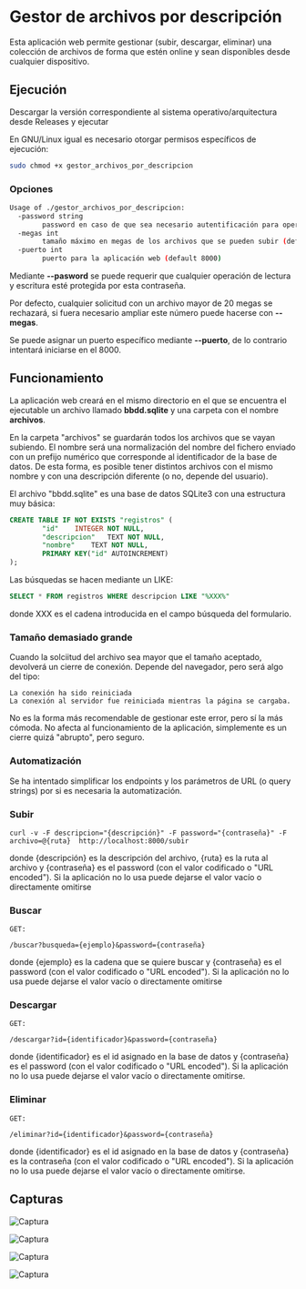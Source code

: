 # Gestor de archivos por descripción
Esta aplicación web permite gestionar (subir, descargar, eliminar) una colección de archivos de forma que estén online y sean disponibles desde cualquier dispositivo. 

## Ejecución 
Descargar la versión correspondiente al sistema operativo/arquitectura desde Releases y ejecutar

En GNU/Linux igual es necesario otorgar permisos específicos de ejecución:
```bash
sudo chmod +x gestor_archivos_por_descripcion
```
### Opciones
```bash
Usage of ./gestor_archivos_por_descripcion:
  -password string
        password en caso de que sea necesario autentificación para operaciones de lectura/escritura
  -megas int
        tamaño máximo en megas de los archivos que se pueden subir (default 20)
  -puerto int
        puerto para la aplicación web (default 8000)
```

Mediante **--pasword** se puede requerir que cualquier operación de lectura y escritura esté protegida por esta contraseña.

Por defecto, cualquier solicitud con un archivo mayor de 20 megas se rechazará, si fuera necesario ampliar este número puede hacerse con **--megas**.

Se puede asignar un puerto específico mediante **--puerto**, de lo contrario intentará iniciarse en el 8000.

## Funcionamiento
La aplicación web creará en el mismo directorio en el que se encuentra el ejecutable un archivo llamado **bbdd.sqlite** y una carpeta con el nombre **archivos**.

En la carpeta "archivos" se guardarán todos los archivos que se vayan subiendo. El nombre será una normalización del nombre del fichero enviado con un prefijo numérico que corresponde al identificador de la base de datos. De esta forma, es posible tener distintos archivos con el mismo nombre y con una descripción diferente (o no, depende del usuario).

El archivo "bbdd.sqlite" es una base de datos SQLite3 con una estructura muy básica:
```sql
CREATE TABLE IF NOT EXISTS "registros" (
		"id"	INTEGER NOT NULL,
		"descripcion"	TEXT NOT NULL,
		"nombre"	TEXT NOT NULL,
		PRIMARY KEY("id" AUTOINCREMENT)
);
```
Las búsquedas se hacen mediante un LIKE:
```sql
SELECT * FROM registros WHERE descripcion LIKE "%XXX%"
```
donde XXX es el cadena introducida en el campo búsqueda del formulario.

### Tamaño demasiado grande
Cuando la solciitud del archivo sea mayor que el tamaño aceptado, devolverá un cierre de conexión. Depende del navegador, pero será algo del tipo:
```
La conexión ha sido reiniciada
La conexión al servidor fue reiniciada mientras la página se cargaba.
```
No es la forma más recomendable de gestionar este error, pero sí la más cómoda. No afecta al funcionamiento de la aplicación, simplemente es un cierre quizá "abrupto", pero seguro.


### Automatización
Se ha intentado simplificar los endpoints y los parámetros de URL (o query strings) por si es necesaria la automatización. 
### Subir
```
curl -v -F descripcion="{descripción}" -F password="{contraseña}" -F archivo=@{ruta}  http://localhost:8000/subir
```
donde {descripción} es la descripción del archivo, {ruta} es la ruta al archivo y {contraseña} es el password (con el valor codificado o "URL encoded"). Si la aplicación no lo usa puede dejarse el valor vacío o directamente omitirse

### Buscar
```
GET:

/buscar?busqueda={ejemplo}&password={contraseña}
```
donde {ejemplo} es la cadena que se quiere buscar y {contraseña} es el password (con el valor codificado o "URL encoded"). Si la aplicación no lo usa puede dejarse el valor vacío o directamente omitirse
### Descargar
```
GET:

/descargar?id={identificador}&password={contraseña}
```
donde {identificador} es el id asignado en la base de datos y {contraseña} es el password (con el valor codificado o "URL encoded"). Si la aplicación no lo usa puede dejarse el valor vacío o directamente omitirse.
### Eliminar
```
GET:

/eliminar?id={identificador}&password={contraseña}
```
donde {identificador} es el id asignado en la base de datos y {contraseña} es la contraseña (con el valor codificado o "URL encoded"). Si la aplicación no lo usa puede dejarse el valor vacío o directamente omitirse.

## Capturas
![Captura](https://i.imgur.com/GhUdzne.png)

![Captura](https://i.imgur.com/xhKDpgI.png)

![Captura](https://i.imgur.com/mcIvpbE.png)

![Captura](https://i.imgur.com/lyEpMOC.png)